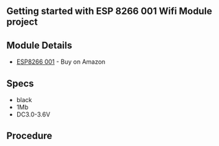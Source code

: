 ## Getting started with ESP 8266 001 Wifi Module project 

## Module Details

* [ESP8266 001](https://www.amazon.com/Makerfocus-ESP8266-Wireless-Transceiver-Compatible/dp/B01EA3UJJ4/ref=sr_1_fkmrnull_12_sspa?keywords=esp8266+001&qid=1556673961&s=electronics&sr=1-12-fkmrnull-spons&psc=1) - Buy on Amazon

## Specs 
* black
* 1Mb
* DC3.0-3.6V 

## Procedure 
